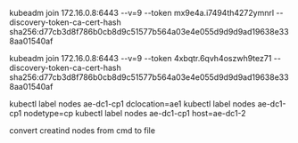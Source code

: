 kubeadm join 172.16.0.8:6443 --v=9 --token mx9e4a.i7494th4272ymnrl --discovery-token-ca-cert-hash sha256:d77cb3d8f786b0cb8d9c51577b564a03e4e055d9d9d9ad19638e338aa01540af

kubeadm join 172.16.0.8:6443 --v=9 --token 4xbqtr.6qvh4oszwh9tez71 --discovery-token-ca-cert-hash sha256:d77cb3d8f786b0cb8d9c51577b564a03e4e055d9d9d9ad19638e338aa01540af

kubectl label nodes ae-dc1-cp1 dclocation=ae1
kubectl label nodes ae-dc1-cp1 nodetype=cp
kubectl label nodes ae-dc1-cp1 host=ae-dc1-2

convert creatind nodes from cmd to file
